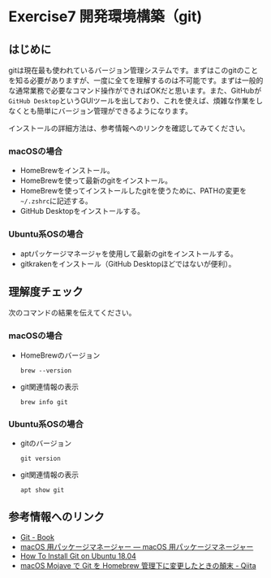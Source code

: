 # Exercise7 開発環境構築（git)

## はじめに

gitは現在最も使われているバージョン管理システムです。まずはこのgitのことを知る必要がありますが、一度に全てを理解するのは不可能です。まずは一般的な通常業務で必要なコマンド操作ができればOKだと思います。また、GitHubが`GitHub Desktop`というGUIツールを出しており、これを使えば、煩雑な作業をしなくとも簡単にバージョン管理ができるようになります。

インストールの詳細方法は、参考情報へのリンクを確認してみてください。

### macOSの場合

- HomeBrewをインストール。
- HomeBrewを使って最新のgitをインストール。
- HomeBrewを使ってインストールしたgitを使うために、PATHの変更を`~/.zshrc`に記述する。
- GitHub Desktopをインストールする。

### Ubuntu系OSの場合

- aptパッケージマネージャを使用して最新のgitをインストールする。
- gitkrakenをインストール（GitHub Desktopほどではないが便利）。

## 理解度チェック

次のコマンドの結果を伝えてください。

### macOSの場合
- HomeBrewのバージョン
    ```shell
    brew --version
    ```
- git関連情報の表示
    ```shell
    brew info git
    ```

### Ubuntu系OSの場合
- gitのバージョン
    ```shell
    git version
    ```
- git関連情報の表示
    ```shell
    apt show git
    ```

## 参考情報へのリンク

- [Git - Book](https://git-scm.com/book/ja/v2/)
- [macOS 用パッケージマネージャー — macOS 用パッケージマネージャー](https://brew.sh/index_ja)
- [How To Install Git on Ubuntu 18.04](https://www.digitalocean.com/community/tutorials/how-to-install-git-on-ubuntu-18-04-quickstart)
- [macOS Mojave で Git を Homebrew 管理下に変更したときの顛末 - Qiita](https://qiita.com/H-R3N/items/45f98e8242899093c7e6)

